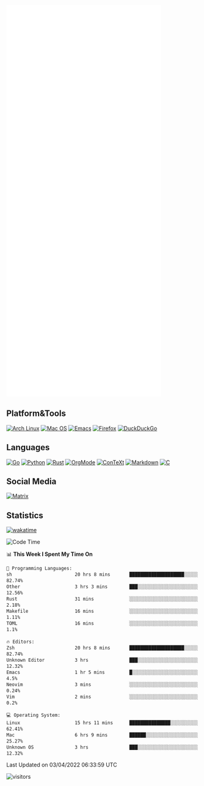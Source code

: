 ![Metrics](https://github.com/SteamedFish/SteamedFish/blob/master/github-metrics.svg)

## Platform&Tools

[![Arch Linux](https://img.shields.io/badge/ArchLinux-1793D1?logo=arch-linux&logoColor=fff&style=flat-square)](https://archlinux.org/)
[![Mac OS](https://img.shields.io/badge/MacOS-000000?style=flat-square&logo=macos&logoColor=F0F0F0)](https://www.apple.com/macos/)
[![Emacs](https://img.shields.io/badge/Emacs-%237F5AB6.svg?&style=flat-square&logo=gnu-emacs&logoColor=white)](https://www.gnu.org/software/emacs/)
[![Firefox](https://img.shields.io/badge/Firefox-FF7139?style=flat-square&logo=Firefox-Browser&logoColor=white)](https://firefox.com/)
[![DuckDuckGo](https://img.shields.io/badge/DuckDuckGo-DE5833?style=flat-square&logo=DuckDuckGo&logoColor=white)](https://duckduckgo.com/)

## Languages

[![Go](https://img.shields.io/badge/Golang-%2300ADD8.svg?style=flat-square&logo=go&logoColor=white)](https://golang.org/)
[![Python](https://img.shields.io/badge/Python-3670A0?style=flat-square&logo=python&logoColor=ffdd54)](https://www.python.org/)
[![Rust](https://img.shields.io/badge/Rust-%23000000.svg?style=flat-square&logo=rust&logoColor=white)](https://www.rust-lang.org/)
[![OrgMode](https://img.shields.io/badge/OrgMode-%23000000.svg?style=flat-square&logo=org&logoColor=white)](https://orgmode.org/)
[![ConTeXt](https://img.shields.io/badge/ConTeXt-%23008080.svg?style=flat-square&logo=latex&logoColor=white)](https://contextgarden.net/)
[![Markdown](https://img.shields.io/badge/MarkDown-%23000000.svg?style=flat-square&logo=markdown&logoColor=white)](https://daringfireball.net/projects/markdown/)
[![C](https://img.shields.io/badge/C-%2300599C.svg?style=flat-square&logo=c&logoColor=white)](https://www.iso.org/standard/74528.html)

## Social Media

[![Matrix](https://img.shields.io/badge/SteamedFish-2CA5E0?style=social&logo=matrix&logoColor=black)](https://matrix.to/#/@i:steamedfish.org)

## Statistics
[![wakatime](https://wakatime.com/badge/user/168280d6-fcf2-4b4f-ad3a-dc4612f35b38.svg)](https://wakatime.com/@168280d6-fcf2-4b4f-ad3a-dc4612f35b38)

<!--START_SECTION:waka-->
![Code Time](http://img.shields.io/badge/Code%20Time-1%2C722%20hrs%2044%20mins-blue)

📊 **This Week I Spent My Time On** 

```text
💬 Programming Languages: 
sh                       20 hrs 8 mins       ████████████████████░░░░░   82.74% 
Other                    3 hrs 3 mins        ███░░░░░░░░░░░░░░░░░░░░░░   12.56% 
Rust                     31 mins             ░░░░░░░░░░░░░░░░░░░░░░░░░   2.18% 
Makefile                 16 mins             ░░░░░░░░░░░░░░░░░░░░░░░░░   1.11% 
TOML                     16 mins             ░░░░░░░░░░░░░░░░░░░░░░░░░   1.1%

🔥 Editors: 
Zsh                      20 hrs 8 mins       ████████████████████░░░░░   82.74% 
Unknown Editor           3 hrs               ███░░░░░░░░░░░░░░░░░░░░░░   12.32% 
Emacs                    1 hr 5 mins         █░░░░░░░░░░░░░░░░░░░░░░░░   4.5% 
Neovim                   3 mins              ░░░░░░░░░░░░░░░░░░░░░░░░░   0.24% 
Vim                      2 mins              ░░░░░░░░░░░░░░░░░░░░░░░░░   0.2%

💻 Operating System: 
Linux                    15 hrs 11 mins      ███████████████░░░░░░░░░░   62.41% 
Mac                      6 hrs 9 mins        ██████░░░░░░░░░░░░░░░░░░░   25.27% 
Unknown OS               3 hrs               ███░░░░░░░░░░░░░░░░░░░░░░   12.32%

```


 Last Updated on 03/04/2022 06:33:59 UTC
<!--END_SECTION:waka-->

![visitors](https://visitor-badge.laobi.icu/badge?page_id=SteamedFish.SteamedFish)
